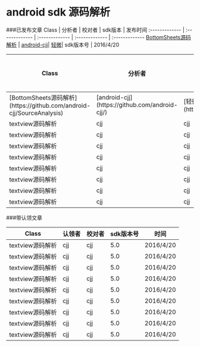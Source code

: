 android sdk 源码解析
===============================

###已发布文章
Class | 分析者 | 校对者 | sdk版本 | 发布时间
:------------- | :------------- | :------------- | :------------- | :------------- 
[BottomSheets源码解析](https://github.com/android-cjj/SourceAnalysis) | [android-cjj](https://github.com/android-cjj/)| [轻微](https://github.com/zzz40500)| sdk版本号 | 2016/4/20



<table>
  <thead>
    <tr>
      <th>Class</th>
      <th>分析者</th>
      <th>校对者</th>
        <th>sdk版本号</th>
      <th>分析时间</th>
    </tr>
  </thead>
  <tbody>
    <tr>
      <td>[BottomSheets源码解析](https://github.com/android-cjj/SourceAnalysis)</td>
      <td>[android-cjj](https://github.com/android-cjj/)</td>
      <td>[轻微](https://github.com/zzz40500)</td>
      <td>5.0</td>
      <td>2016/4/20</td>
    </tr>
  <tr>
     <td>textview源码解析</td>
      <td>cjj</td>
      <td>cjj</td>
      <td>5.0</td>
      <td>2016/4/20</td>
    </tr>
 <tr>
      <td>textview源码解析</td>
      <td>cjj</td>
      <td>cjj</td>
      <td>5.0</td>
      <td>2016/4/20</td>
    </tr>
   <tr>
      <td>textview源码解析</td>
      <td>cjj</td>
      <td>cjj</td>
      <td>5.0</td>
      <td>2016/4/20</td>
    </tr>
    <tr>
    <td>textview源码解析</td>
      <td>cjj</td>
      <td>cjj</td>
      <td>5.0</td>
      <td>2016/4/20</td>
    </tr>
   <tr>
     <td>textview源码解析</td>
      <td>cjj</td>
      <td>cjj</td>
      <td>5.0</td>
      <td>2016/4/20</td>
    </tr>
    <tr>
      <td>textview源码解析</td>
      <td>cjj</td>
      <td>cjj</td>
      <td>5.0</td>
      <td>2016/4/20</td>
    </tr>
    <tr>
      <td>textview源码解析</td>
      <td>cjj</td>
      <td>cjj</td>
      <td>5.0</td>
      <td>2016/4/20</td>
    </tr>
    <tr>
       <td>textview源码解析</td>
      <td>cjj</td>
      <td>cjj</td>
      <td>5.0</td>
      <td>2016/4/20</td>
    </tr>
  </tbody>
</table>

###带认领文章

<table>
  <thead>
    <tr>
      <th>Class</th>
      <th>认领者</th>
      <th>校对者</th>
      <th>sdk版本号</th>
      <th>时间</th>
    </tr>
  </thead>
  <tbody>
    <tr>
      <td>textview源码解析</td>
      <td>cjj</td>
      <td>cjj</td>
      <td>5.0</td>
      <td>2016/4/20</td>
    </tr>
  <tr>
     <td>textview源码解析</td>
      <td>cjj</td>
      <td>cjj</td>
      <td>5.0</td>
      <td>2016/4/20</td>
    </tr>
 <tr>
      <td>textview源码解析</td>
      <td>cjj</td>
      <td>cjj</td>
      <td>5.0</td>
      <td>2016/4/20</td>
    </tr>
   <tr>
      <td>textview源码解析</td>
      <td>cjj</td>
      <td>cjj</td>
      <td>5.0</td>
      <td>2016/4/20</td>
    </tr>
    <tr>
    <td>textview源码解析</td>
      <td>cjj</td>
      <td>cjj</td>
      <td>5.0</td>
      <td>2016/4/20</td>
    </tr>
   <tr>
     <td>textview源码解析</td>
      <td>cjj</td>
      <td>cjj</td>
      <td>5.0</td>
      <td>2016/4/20</td>
    </tr>
    <tr>
      <td>textview源码解析</td>
      <td>cjj</td>
      <td>cjj</td>
      <td>5.0</td>
      <td>2016/4/20</td>
    </tr>
    <tr>
      <td>textview源码解析</td>
      <td>cjj</td>
      <td>cjj</td>
      <td>5.0</td>
      <td>2016/4/20</td>
    </tr>
    <tr>
       <td>textview源码解析</td>
      <td>cjj</td>
      <td>cjj</td>
      <td>5.0</td>
      <td>2016/4/20</td>
    </tr>
  </tbody>
</table>
